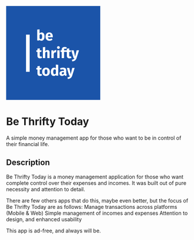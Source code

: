 <img src="https://github.com/AmruthPillai/BeThriftyToday/blob/master/assets/icons/app_icon.png?raw=true" width="256px" />

# Be Thrifty Today

A simple money management app for those who want to be in control of their financial life.

## Description

Be Thrifty Today is a money management application for those who want complete control over their expenses and incomes. It was built out of pure necessity and attention to detail.

There are few others apps that do this, maybe even better, but the focus of Be Thrifty Today are as follows:
Manage transactions across platforms (Mobile & Web)
Simple management of incomes and expenses
Attention to design, and enhanced usability

This app is ad-free, and always will be.
